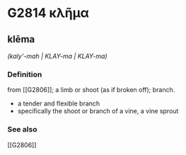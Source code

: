 # G2814 κλῆμα

## klēma

_(kaly'-mah | KLAY-ma | KLAY-ma)_

### Definition

from [[G2806]]; a limb or shoot (as if broken off); branch.

- a tender and flexible branch
- specifically the shoot or branch of a vine, a vine sprout

### See also

[[G2806]]

